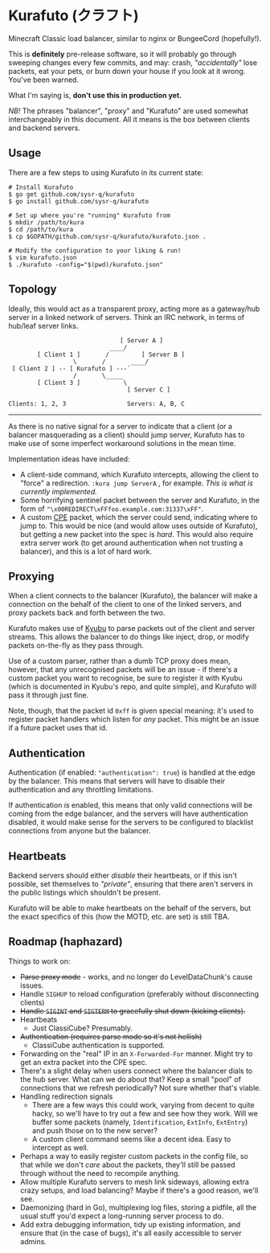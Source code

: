 Kurafuto (クラフト)
===================

Minecraft Classic load balancer, similar to nginx or BungeeCord (hopefully!).

This is __definitely__ pre-release software, so it will probably go through sweeping
changes every few commits, and may: crash, _"accidentally"_ lose packets, eat
your pets, or burn down your house if you look at it wrong. You've been warned.

What I'm saying is, __don't use this in production yet.__

_NB!_ The phrases "balancer", "proxy" and "Kurafuto" are used somewhat interchangeably
in this document. All it means is the box between clients and backend servers.

## Usage

There are a few steps to using Kurafuto in its current state:

```
# Install Kurafuto
$ go get github.com/sysr-q/kurafuto
$ go install github.com/sysr-q/kurafuto

# Set up where you're "running" Kurafuto from
$ mkdir /path/to/kura
$ cd /path/to/kura
$ cp $GOPATH/github.com/sysr-q/kurafuto/kurafuto.json .

# Modify the configuration to your liking & run!
$ vim kurafuto.json
$ ./kurafuto -config="$(pwd)/kurafuto.json"
```

## Topology

Ideally, this would act as a transparent proxy, acting more as a gateway/hub
server in a linked network of servers. Think an IRC network, in terms of hub/leaf
server links.

```
                               [ Server A ]
                            ____/
        [ Client 1 ]       /         [ Server B ]
                  \       /       ____/
 [ Client 2 ] -- [ Kurafuto ] ---`
                  /       \_____
        [ Client 3 ]            \
                                 [ Server C ]

Clients: 1, 2, 3                 Servers: A, B, C
```

******

As there is no native signal for a server to indicate that a client (or a balancer
masquerading as a client) should jump server, Kurafuto has to make use of some
imperfect workaround solutions in the mean time.

Implementation ideas have included:

* A client-side command, which Kurafuto intercepts, allowing the client to
  "force" a redirection. `:kura jump ServerA` , for example. _This is what is
  currently implemented._
* Some horrifying sentinel packet between the server and Kurafuto, in the form
  of `"\x00REDIRECT\xFFfoo.example.com:31337\xFF"`.
* A custom [CPE](http://wiki.vg/Classic_Protocol_Extension) packet, which the
  server could send, indicating where to jump to. This would be nice (and would
  allow uses outside of Kurafuto), but getting a new packet into the spec is _hard_.
  This would also require extra server work (to get around authentication when
  not trusting a balancer), and this is a lot of hard work.

## Proxying

When a client connects to the balancer (Kurafuto), the balancer will make a
connection on the behalf of the client to one of the linked servers, and proxy
packets back and forth between the two.

Kurafuto makes use of [Kyubu](https://github.com/sysr-q/kyubu) to parse packets
out of the client and server streams. This allows the balancer to do things like
inject, drop, or modify packets on-the-fly as they pass through.

Use of a custom parser, rather than a dumb TCP proxy does mean, however, that any
unrecognised packets will be an issue - if there's a custom packet you want to
recognise, be sure to register it with Kyubu (which is documented in Kyubu's repo,
and quite simple), and Kurafuto will pass it through just fine.

Note, though, that the packet id `0xff` is given special meaning: it's used to
register packet handlers which listen for _any_ packet. This might be an issue
if a future packet uses that id.

## Authentication

Authentication (if enabled: `"authentication": true`) is handled at the edge by
the balancer. This means that servers will have to disable their authentication
and any throttling limitations.

If authentication _is_ enabled, this means that only valid connections will be
coming from the edge balancer, and the servers will have authentication disabled,
it would make sense for the servers to be configured to blacklist connections
from anyone but the balancer.

## Heartbeats

Backend servers should either _disable_ their heartbeats, or if this isn't possible,
set themselves to _"private"_, ensuring that there aren't servers in the public
listings which shouldn't be present.

Kurafuto will be able to make heartbeats on the behalf of the servers, but the
exact specifics of this (how the MOTD, etc. are set) is still TBA.

## Roadmap (haphazard)

Things to work on:

* ~~Parse proxy mode~~ - works, and no longer do LevelDataChunk's cause issues.
* Handle `SIGHUP` to reload configuration (preferably without disconnecting clients)
* ~~Handle `SIGINT` and `SIGTERM` to gracefully shut down (kicking clients).~~
* Heartbeats
    * Just ClassiCube? Presumably.
* ~~Authentication (requires parse mode so it's not hellish)~~
    * ClassiCube authentication is supported.
* Forwarding on the "real" IP in an `X-Forwarded-For` manner. Might try to get
  an extra packet into the CPE spec.
* There's a slight delay when users connect where the balancer dials to the hub
  server. What can we do about that? Keep a small "pool" of connections that we
  refresh periodically? Not sure whether that's viable.
* Handling redirection signals
    * There are a few ways this could work, varying from decent to quite hacky,
      so we'll have to try out a few and see how they work. Will we buffer some
      packets (namely, `Identification`, `ExtInfo`, `ExtEntry`) and push those
      on to the new server?
    * A custom client command seems like a decent idea. Easy to intercept as well.
* Perhaps a way to easily register custom packets in the config file, so that
  while we don't _care_ about the packets, they'll still be passed through
  without the need to recompile anything.
* Allow multiple Kurafuto servers to mesh link sideways, allowing extra crazy
  setups, and load balancing? Maybe if there's a good reason, we'll see.
* Daemonizing (hard in Go), multiplexing log files, storing a pidfile, all the
  usual stuff you'd expect a long-running server process to do.
* Add extra debugging information, tidy up existing information, and ensure
  that (in the case of bugs), it's all easily accessible to server admins.

